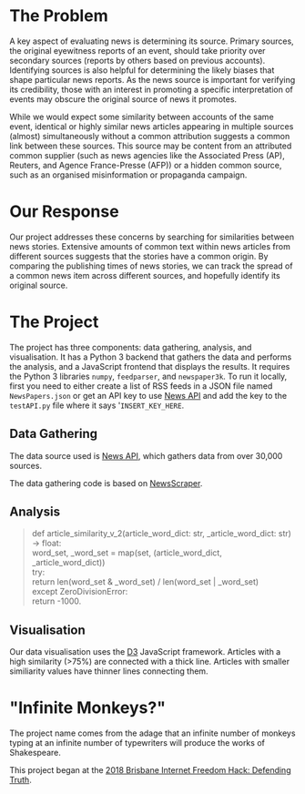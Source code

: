 # The Problem

A key aspect of evaluating news is determining its source. Primary sources, the original eyewitness reports of an event, should take priority over secondary sources (reports by others based on previous accounts). Identifying sources is also helpful for determining the likely biases that shape particular news reports. As the news source is important for verifying its credibility, those with an interest in promoting a specific interpretation of events may obscure the original source of news it promotes.

While we would expect some similarity between accounts of the same event, identical or highly similar news articles appearing in multiple sources (almost) simultaneously without a common attribution suggests a common link between these sources. This source may be content from an attributed common supplier (such as news agencies like the Associated Press (AP), Reuters, and Agence France-Presse (AFP)) or a hidden common source, such as an organised misinformation or propaganda campaign.

# Our Response

Our project addresses these concerns by searching for similarities between news stories. Extensive amounts of common text within news articles from different sources suggests that the stories have a common origin. By comparing the publishing times of news stories, we can track the spread of a common news item across different sources, and hopefully identify its original source.

# The Project

The project has three components: data gathering, analysis, and visualisation. It has a Python 3 backend that gathers the data and performs the analysis, and a JavaScript frontend that displays the results. It requires the Python 3 libraries `numpy`, `feedparser`, and `newspaper3k`. To run it locally, first you need to either create a list of RSS feeds in a JSON file named `NewsPapers.json` or get an API key to use [News API](https://newsapi.org/) and add the key to the `testAPI.py` file where it says '`INSERT_KEY_HERE`.

## Data Gathering

The data source used is [News API](https://newsapi.org/), which gathers data from over 30,000 sources.

The data gathering code is based on [NewsScraper](https://github.com/holwech/NewsScraper).

## Analysis

> def article_similarity_v_2(article_word_dict: str, _article_word_dict: str) -> float:    
>    word_set, _word_set = map(set, (article_word_dict, _article_word_dict))  
>    try:  
>        return len(word_set & _word_set) / len(word_set | _word_set)  
>    except ZeroDivisionError:  
> return -1000.  

## Visualisation

Our data visualisation uses the [D3](www.d3js.org) JavaScript framework. Articles with a high similarity (>75%) are connected with a thick line. Articles with smaller similiarity values have thinner lines connecting them.

# "Infinite Monkeys?"

The project name comes from the adage that an infinite number of monkeys typing at an infinite number of typewriters will produce the works of Shakespeare. 

This project began at the [2018 Brisbane Internet Freedom Hack: Defending Truth](https://internetfreedomhack.org/brisbane).
